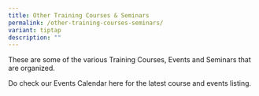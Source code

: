```yaml
---
title: Other Training Courses & Seminars
permalink: /other-training-courses-seminars/
variant: tiptap
description: ""
---
```

<p>These are some of the various Training Courses, Events and Seminars that
are organized.</p>
<p>Do check our Events Calendar here for the latest course and events listing.</p>
<p></p>
<p></p>